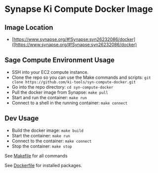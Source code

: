 # Synapse Ki Compute Docker Image

## Image Location
- [https://www.synapse.org/#!Synapse:syn26232086/docker]([https://www.synapse.org/#!Synapse:syn26232086/docker)

## Sage Compute Environment Usage

- SSH into your EC2 compute instance.
- Clone the repo so you can use the Make commands and scripts: `git clone https://github.com/ki-tools/syn-compute-docker.git`
- Go into the repo directory: `cd syn-compute-docker`
- Pull the docker image from Synapse: `make pull`
- Start and run the container: `make run`
- Connect to a shell in the running container: `make connect`

## Dev Usage

- Build the docker image: `make build`
- Start the container: `make run`
- Connect to the container: `make connect`
- Stop the container: `make stop`

See [Makefile](Makefile) for all commands

See [Dockerfile](Dockerfile) for installed packages.

